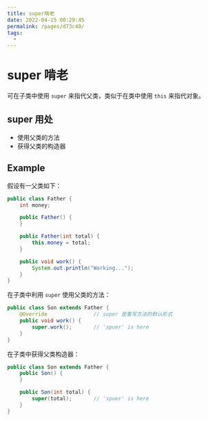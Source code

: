 ```yaml
---
title: super啃老
date: 2022-04-15 00:29:45
permalink: /pages/d73c40/
tags:
  - 
---
```

# super 啃老

可在子类中使用 `super` 来指代父类，类似于在类中使用 `this` 来指代对象。

## super 用处

- 使用父类的方法
- 获得父类的构造器

## Example

假设有一父类如下： 

```Java
public class Father {
    int money;

    public Father() {
    }

    public Father(int total) {
        this.money = total;
    }

    public void work() {
        System.out.println("Working...");
    }
}

```

在子类中利用 `super` 使用父类的方法：
```Java
public class Son extends Father {
    @Override				// super 是重写方法的默认形式
    public void work() {
        super.work();		// 'spuer' is here
    }
}
```

在子类中获得父类构造器：

```Java
public class Son extends Father {
    public Son() {
    }

    public Son(int total) {
        super(total);		// 'spuer' is here
    }
}
```

